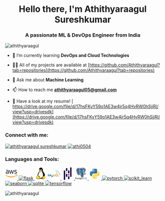 <h1 align="center">Hello there, I'm Athithyaraagul Sureshkumar</h1>
<h3 align="center">A passionate ML & DevOps Engineer from India</h3>

<p align="left"> <img src="https://komarev.com/ghpvc/?username=athithyaraagul&label=Profile%20views&color=0e75b6&style=flat" alt="athithyaraagul" /> </p>

- 🌱 I’m currently learning **DevOps and Cloud Technologies**

- 👨‍💻 All of my projects are available at [https://github.com/Athithyaraagul?tab=repositories](https://github.com/Athithyaraagul?tab=repositories)

- 💬 Ask me about **Machine Learning**

- 📫 How to reach me **athithyaraagul05@gmail.com**

- 📄 Have a look at my resume! [ https://drive.google.com/file/d/17hsFKyY59o1AE3w4jr5q4HvRW0hSjjRl/view?usp=drivesdk](https://drive.google.com/file/d/17hsFKyY59o1AE3w4jr5q4HvRW0hSjjRl/view?usp=drivesdk)

<h3 align="left">Connect with me:</h3>
<p align="left">
<a href="https://linkedin.com/in/athithyaraagul sureshkumar" target="blank"><img align="center" src="https://raw.githubusercontent.com/rahuldkjain/github-profile-readme-generator/master/src/images/icons/Social/linked-in-alt.svg" alt="athithyaraagul sureshkumar" height="30" width="40" /></a>
<a href="https://instagram.com/athi0504" target="blank"><img align="center" src="https://raw.githubusercontent.com/rahuldkjain/github-profile-readme-generator/master/src/images/icons/Social/instagram.svg" alt="athi0504" height="30" width="40" /></a>
</p>

<h3 align="left">Languages and Tools:</h3>
<p align="left"> <a href="https://aws.amazon.com" target="_blank" rel="noreferrer"> <img src="https://raw.githubusercontent.com/devicons/devicon/master/icons/amazonwebservices/amazonwebservices-original-wordmark.svg" alt="aws" width="40" height="40"/> </a> <a href="https://flask.palletsprojects.com/" target="_blank" rel="noreferrer"> <img src="https://www.vectorlogo.zone/logos/pocoo_flask/pocoo_flask-icon.svg" alt="flask" width="40" height="40"/> </a> <a href="https://www.linux.org/" target="_blank" rel="noreferrer"> <img src="https://raw.githubusercontent.com/devicons/devicon/master/icons/linux/linux-original.svg" alt="linux" width="40" height="40"/> </a> <a href="https://www.mysql.com/" target="_blank" rel="noreferrer"> <img src="https://raw.githubusercontent.com/devicons/devicon/master/icons/mysql/mysql-original-wordmark.svg" alt="mysql" width="40" height="40"/> </a> <a href="https://pandas.pydata.org/" target="_blank" rel="noreferrer"> <img src="https://raw.githubusercontent.com/devicons/devicon/2ae2a900d2f041da66e950e4d48052658d850630/icons/pandas/pandas-original.svg" alt="pandas" width="40" height="40"/> </a> <a href="https://www.postgresql.org" target="_blank" rel="noreferrer"> <img src="https://raw.githubusercontent.com/devicons/devicon/master/icons/postgresql/postgresql-original-wordmark.svg" alt="postgresql" width="40" height="40"/> </a> <a href="https://www.python.org" target="_blank" rel="noreferrer"> <img src="https://raw.githubusercontent.com/devicons/devicon/master/icons/python/python-original.svg" alt="python" width="40" height="40"/> </a> <a href="https://pytorch.org/" target="_blank" rel="noreferrer"> <img src="https://www.vectorlogo.zone/logos/pytorch/pytorch-icon.svg" alt="pytorch" width="40" height="40"/> </a> <a href="https://scikit-learn.org/" target="_blank" rel="noreferrer"> <img src="https://upload.wikimedia.org/wikipedia/commons/0/05/Scikit_learn_logo_small.svg" alt="scikit_learn" width="40" height="40"/> </a> <a href="https://seaborn.pydata.org/" target="_blank" rel="noreferrer"> <img src="https://seaborn.pydata.org/_images/logo-mark-lightbg.svg" alt="seaborn" width="40" height="40"/> </a> <a href="https://www.sqlite.org/" target="_blank" rel="noreferrer"> <img src="https://www.vectorlogo.zone/logos/sqlite/sqlite-icon.svg" alt="sqlite" width="40" height="40"/> </a> <a href="https://www.tensorflow.org" target="_blank" rel="noreferrer"> <img src="https://www.vectorlogo.zone/logos/tensorflow/tensorflow-icon.svg" alt="tensorflow" width="40" height="40"/> </a> </p>

<p><img align="center" src="https://github-readme-stats.vercel.app/api/top-langs?username=athithyaraagul&show_icons=true&locale=en&layout=compact" alt="athithyaraagul" /></p>
